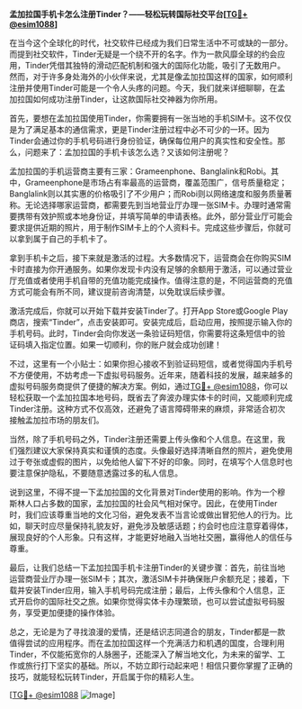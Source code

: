 **孟加拉国手机卡怎么注册Tinder？——轻松玩转国际社交平台[[TG💪+ @esim1088](https://t.me/s/esim1088)]**

在当今这个全球化的时代，社交软件已经成为我们日常生活中不可或缺的一部分。而提到社交软件，Tinder无疑是一个绕不开的名字。作为一款风靡全球的约会应用，Tinder凭借其独特的滑动匹配机制和强大的国际化功能，吸引了无数用户。然而，对于许多身处海外的小伙伴来说，尤其是像孟加拉国这样的国家，如何顺利注册并使用Tinder可能是一个令人头疼的问题。今天，我们就来详细聊聊，在孟加拉国如何成功注册Tinder，让这款国际社交神器为你所用。

首先，要想在孟加拉国使用Tinder，你需要拥有一张当地的手机SIM卡。这不仅仅是为了满足基本的通信需求，更是Tinder注册过程中必不可少的一环。因为Tinder会通过你的手机号码进行身份验证，确保每位用户的真实性和安全性。那么，问题来了：孟加拉国的手机卡该怎么选？又该如何注册呢？

孟加拉国的手机运营商主要有三家：Grameenphone、Banglalink和Robi。其中，Grameenphone是市场占有率最高的运营商，覆盖范围广，信号质量稳定；Banglalink则以其实惠的价格吸引了不少用户；而Robi则以网络速度和服务质量著称。无论选择哪家运营商，都需要先到当地营业厅办理一张SIM卡。办理时通常需要携带有效护照或本地身份证，并填写简单的申请表格。此外，部分营业厅可能会要求提供近期的照片，用于制作SIM卡上的个人资料卡。完成这些步骤后，你就可以拿到属于自己的手机卡了。

拿到手机卡之后，接下来就是激活的过程。大多数情况下，运营商会在你购买SIM卡时直接为你开通服务。如果你发现卡内没有足够的余额用于激活，可以通过营业厅充值或者使用手机自带的充值功能完成操作。值得注意的是，不同运营商的充值方式可能会有所不同，建议提前咨询清楚，以免耽误后续步骤。

激活完成后，你就可以开始下载并安装Tinder了。打开App Store或Google Play商店，搜索“Tinder”，点击安装即可。安装完成后，启动应用，按照提示输入你的手机号码。此时，Tinder会向你发送一条验证码短信，你需要将这条短信中的验证码填入指定位置。如果一切顺利，你的账户就会成功创建！

不过，这里有一个小贴士：如果你担心接收不到验证码短信，或者觉得国内手机号不方便使用，不妨考虑一下虚拟号码服务。近年来，随着科技的发展，越来越多的虚拟号码服务商提供了便捷的解决方案。例如，通过[TG💪+ @esim1088](https://t.me/s/esim1088)，你可以轻松获取一个孟加拉国本地号码，既省去了奔波办理实体卡的时间，又能顺利完成Tinder注册。这种方式不仅高效，还避免了语言障碍带来的麻烦，非常适合初次接触孟加拉市场的朋友们。

当然，除了手机号码之外，Tinder注册还需要上传头像和个人信息。在这里，我们强烈建议大家保持真实和谨慎的态度。头像最好选择清晰自然的照片，避免使用过于夸张或虚假的图片，以免给他人留下不好的印象。同时，在填写个人信息时也要注意保护隐私，不要随意透露过多的私人信息。

说到这里，不得不提一下孟加拉国的文化背景对Tinder使用的影响。作为一个穆斯林人口占多数的国家，孟加拉国的社会风气相对保守。因此，在使用Tinder时，我们应该尊重当地的文化习俗，避免发表不当言论或做出冒犯他人的行为。比如，聊天时应尽量保持礼貌友好，避免涉及敏感话题；约会时也应注意穿着得体，展现良好的个人形象。只有这样，才能更好地融入当地社交圈，赢得他人的信任与尊重。

最后，让我们总结一下孟加拉国手机卡注册Tinder的关键步骤：首先，前往当地运营商营业厅办理一张SIM卡；其次，激活SIM卡并确保账户余额充足；接着，下载并安装Tinder应用，输入手机号码完成注册；最后，上传头像和个人信息，正式开启你的国际社交之旅。如果你觉得实体卡办理繁琐，也可以尝试虚拟号码服务，享受更加便捷的操作体验。

总之，无论是为了寻找浪漫的爱情，还是结识志同道合的朋友，Tinder都是一款值得尝试的应用程序。而在孟加拉国这样一个充满活力和机遇的国度，合理利用Tinder，不仅能拓宽你的人脉圈子，还能深入了解当地文化，为未来的留学、工作或旅行打下坚实的基础。所以，不妨立即行动起来吧！相信只要你掌握了正确的技巧，就能轻松玩转Tinder，开启属于你的精彩人生。

[[TG💪+ @esim1088](https://t.me/s/esim1088) ![Image](https://i.postimg.cc/4NQfJmqS/Snipaste-2025-05-13-00-14-12.png)]